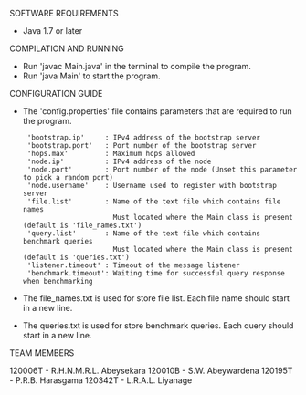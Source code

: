 
SOFTWARE REQUIREMENTS
 - Java 1.7 or later

COMPILATION AND RUNNING

 - Run 'javac Main.java' in the terminal to compile the program.
 - Run 'java Main' to start the program.

CONFIGURATION GUIDE
 - The 'config.properties' file contains parameters that are required to run the program.
 
        'bootstrap.ip'     : IPv4 address of the bootstrap server
        'bootstrap.port'   : Port number of the bootstrap server
        'hops.max'         : Maximum hops allowed
        'node.ip'          : IPv4 address of the node
        'node.port'        : Port number of the node (Unset this parameter to pick a random port)
        'node.username'    : Username used to register with bootstrap server
        'file.list'        : Name of the text file which contains file names 
                             Must located where the Main class is present (default is 'file_names.txt')
        'query.list'       : Name of the text file which contains benchmark queries
                             Must located where the Main class is present (default is 'queries.txt')
        'listener.timeout' : Timeout of the message listener
        'benchmark.timeout': Waiting time for successful query response when benchmarking

 - The file_names.txt is used for store file list. Each file name should start in a new line.
 - The queries.txt is used for store benchmark queries. Each query should start in a new line.


TEAM MEMBERS 

120006T - R.H.N.M.R.L. Abeysekara
120010B - S.W. Abeywardena
120195T - P.R.B. Harasgama
120342T - L.R.A.L. Liyanage